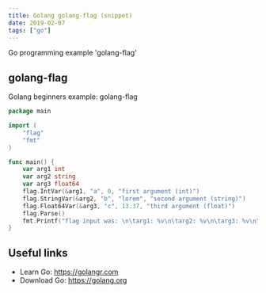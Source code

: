 ```yaml
---
title: Golang golang-flag (snippet)
date: 2019-02-07
tags: ["go"]
---
```

Go programming example 'golang-flag'


## golang-flag

Golang beginners example: golang-flag

```go
package main

import (
	"flag"
	"fmt"
)

func main() {
	var arg1 int
	var arg2 string
	var arg3 float64
	flag.IntVar(&arg1, "a", 0, "first argument (int)")
	flag.StringVar(&arg2, "b", "lorem", "second argument (string)")
	flag.Float64Var(&arg3, "c", 13.37, "third argument (float)")
	flag.Parse()
	fmt.Printf("flag input was: \n\targ1: %v\n\targ2: %v\n\targ3: %v\n\n", arg1, arg2, arg3)
}

```

## Useful links

- Learn Go: https://golangr.com
- Download Go: https://golang.org
